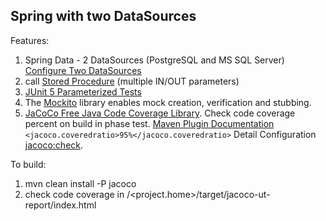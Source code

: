 ## Spring with two DataSources

Features:
1. Spring Data - 2 DataSources (PostgreSQL and MS SQL Server) [Configure Two DataSources](https://docs.spring.io/spring-boot/docs/2.3.x/reference/html/howto.html#howto-two-datasources)
1. call [Stored Procedure](https://docs.spring.io/spring-data/jpa/docs/2.3.x/reference/html/#jpa.stored-procedures) (multiple IN/OUT parameters)
1. [JUnit 5 Parameterized Tests](https://junit.org/junit5/docs/current/user-guide/#writing-tests-parameterized-tests)
1. The [Mockito](https://javadoc.io/doc/org.mockito/mockito-core/latest/org/mockito/Mockito.html) library enables mock creation, verification and stubbing.
1. [JaCoCo Free Java Code Coverage Library](https://www.eclemma.org/jacoco/). 
Check code coverage percent on build in phase test.
[Maven Plugin Documentation](https://www.eclemma.org/jacoco/trunk/doc/maven.html)
`<jacoco.coveredratio>95%</jacoco.coveredratio>` 
Detail Configuration [jacoco:check](https://www.eclemma.org/jacoco/trunk/doc/check-mojo.html).

To build:
1. mvn clean install -P jacoco
2. check code coverage in /<project.home>/target/jacoco-ut-report/index.html